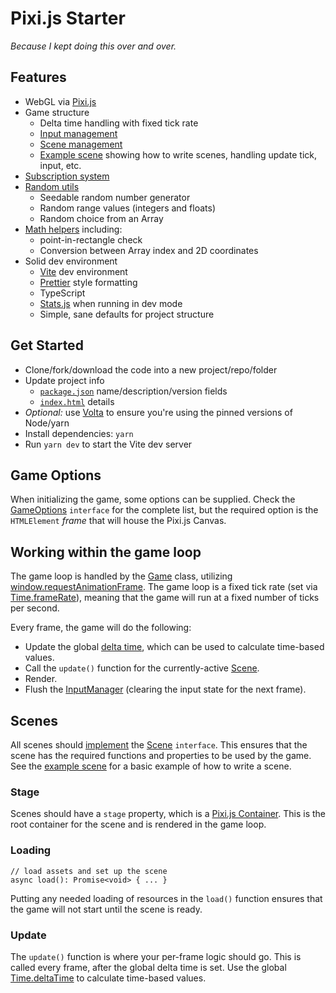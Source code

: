 # Pixi.js Starter

_Because I kept doing this over and over._

## Features

- WebGL via [Pixi.js](https://pixijs.com/)
- Game structure
  - Delta time handling with fixed tick rate
  - [Input management](./src/core/input-manager.ts)
  - [Scene management](./src/core/scene.ts)
  - [Example scene](./src/scenes/example.scene.ts) showing how to write scenes, handling update tick, input, etc.
- [Subscription system](./src/core/subscribable.ts)
- [Random utils](./src/core/random.ts)
  - Seedable random number generator
  - Random range values (integers and floats)
  - Random choice from an Array
- [Math helpers](./src/core/math.ts) including:
  - point-in-rectangle check
  - Conversion between Array index and 2D coordinates
- Solid dev environment
  - [Vite](https://vitejs.dev/) dev environment
  - [Prettier](https://prettier.io/) style formatting
  - TypeScript
  - [Stats.js](https://mrdoob.github.io/stats.js/) when running in dev mode
  - Simple, sane defaults for project structure

## Get Started

- Clone/fork/download the code into a new project/repo/folder
- Update project info
  - [`package.json`](./package.json) name/description/version fields
  - [`index.html`](./index.html) details
- _Optional:_ use [Volta](https://volta.sh/) to ensure you're using the pinned versions of Node/yarn
- Install dependencies: `yarn`
- Run `yarn dev` to start the Vite dev server

## Game Options

When initializing the game, some options can be supplied. Check the [GameOptions](./src/core/game.ts) `interface` for
the complete list, but the required option is the `HTMLElement` _frame_ that will house the Pixi.js Canvas.

## Working within the game loop

The game loop is handled by the [Game](./src/core/game.ts) class,
utilizing [window.requestAnimationFrame](https://developer.mozilla.org/en-US/docs/Web/API/window/requestAnimationFrame).
The game loop is a fixed tick rate (set via [Time.frameRate](./src/core/time.ts)), meaning that the game will run at a
fixed number of ticks per second.

Every frame, the game will do the following:

- Update the global [delta time](./src/core/time.ts), which can be used to calculate time-based values.
- Call the `update()` function for the currently-active [Scene](./src/core/scene.ts).
- Render.
- Flush the [InputManager](./src/core/input-manager.ts) (clearing the input state for the next frame).

## Scenes

All scenes should
[implement](https://www.typescriptlang.org/docs/handbook/typescript-tooling-in-5-minutes.html#interfaces)
the [Scene](./src/core/scene.ts) `interface`. This ensures that the scene has the required functions and properties to
be used by the game. See the [example scene](./src/scenes/example.scene.ts) for a basic example of how to write a scene.

### Stage

Scenes should have a `stage` property, which is
a [Pixi.js Container](https://pixijs.download/dev/docs/PIXI.Container.html). This is the root container for the scene
and is rendered in the game loop.

### Loading

```
// load assets and set up the scene
async load(): Promise<void> { ... }
```

Putting any needed loading of resources in the `load()` function ensures that the game will not start until the scene is
ready.

### Update

The `update()` function is where your per-frame logic should go. This is called every frame, after the global delta time
is set. Use the global [Time.deltaTime](./src/core/time.ts) to calculate time-based values.
